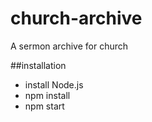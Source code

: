 # church-archive
A sermon archive for church

##installation
- install Node.js
- npm install 
- npm start